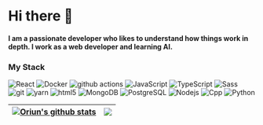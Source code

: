 <h1> Hi there 👋 </h1> 

<h4>I am a passionate developer who likes to understand how things work in depth. I work as a web developer and learning AI.</h4>

<h3>My Stack</h3>
<p>
  <img alt="React" src="https://img.shields.io/badge/-React-45b8d8?style=flat-square&logo=react&logoColor=white" />
  <img alt="Docker" src="https://img.shields.io/badge/-Docker-46a2f1?style=flat-square&logo=docker&logoColor=white" />
  <img alt="github actions" src="https://img.shields.io/badge/-Github_Actions-2088FF?style=flat-square&logo=github-actions&logoColor=white" />
  <img alt="JavaScript" src="https://img.shields.io/badge/-JavaScript-EAD41C?style=flat-square&logo=javascript&logoColor=white" />
  <img alt="TypeScript" src="https://img.shields.io/badge/-TypeScript-007ACC?style=flat-square&logo=typescript&logoColor=white" />
  <img alt="Sass" src="https://img.shields.io/badge/-Sass-CC6699?style=flat-square&logo=sass&logoColor=white" />
  <img alt="git" src="https://img.shields.io/badge/-Git-F05032?style=flat-square&logo=git&logoColor=white" />
  <img alt="yarn" src="https://img.shields.io/badge/-YARN-2C8EBB?style=flat-square&logo=yarn&logoColor=white" />
  <img alt="html5" src="https://img.shields.io/badge/-HTML5-E34F26?style=flat-square&logo=html5&logoColor=white" />
  <img alt="MongoDB" src="https://img.shields.io/badge/-MongoDB-13aa52?style=flat-square&logo=mongodb&logoColor=white" />
  <img alt="PostgreSQL" src="https://img.shields.io/badge/-PostgreSQL-336791?style=flat-square&logo=postgresql&logoColor=white" />
  <img alt="Nodejs" src="https://img.shields.io/badge/-Nodejs-43853d?style=flat-square&logo=Node.js&logoColor=white" />
  <img alt="Cpp" src="https://img.shields.io/badge/-C++-005494?style=flat-square&logo=cplusplus&logoColor=white" />
  <img alt="Python" src="https://img.shields.io/badge/-Python-366996?style=flat-square&logo=python&logoColor=white" />
</p>

| <a href="https://github.com/Oriun/github-readme-stats"><img align="center" src="https://github-readme-stats.vercel.app/api?username=Oriun&show_icons=true&include_all_commits=true&theme=buefy&hide_border=true" alt="Oriun's github stats" /></a> | <a href="https://github.com/Oriun/github-readme-stats"><img align="center" src="https://github-readme-stats.vercel.app/api/top-langs/?username=Oriun&layout=compact&theme=buefy&hide_border=true" /></a> |
| ------------- | ------------- |

<!--
**Oriun/Oriun** is a ✨ _special_ ✨ repository because its `README.md` (this file) appears on your GitHub profile.

Here are some ideas to get you started:

- 🔭 I’m currently working on ...
- 🌱 I’m currently learning ...
- 👯 I’m looking to collaborate on ...
- 🤔 I’m looking for help with ...
- 💬 Ask me about ...
- 📫 How to reach me: ...
- 😄 Pronouns: ...
- ⚡ Fun fact: ...
-->
